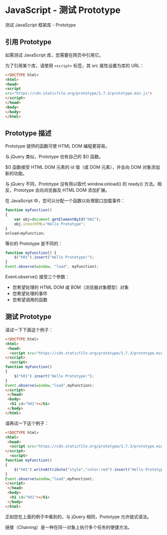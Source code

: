 # JavaScript - 测试 Prototype

测试 JavaScript 框架库 - Prototype

## 引用 Prototype

如需测试 JavaScript 库，您需要在网页中引用它。

为了引用某个库，请使用 `<script>` 标签，其 src 属性设置为库的 URL：

<!--sec data-title="引用 Prototype" data-filename="" ces-->
```html
<!DOCTYPE html>
<html>
<head>
<script
src="https://cdn.staticfile.org/prototype/1.7.3/prototype.min.js">
</script>
</head>
<body>
</body>
</html>
```
<!--endsec-->

## Prototype 描述

Prototype 提供的函数可使 HTML DOM 编程更容易。

与 jQuery 类似，Prototype 也有自己的 $() 函数。

$() 函数接受 HTML DOM 元素的 id 值（或 DOM 元素），并会向 DOM 对象添加新的功能。

与 jQuery 不同，Prototype 没有用以取代 window.onload() 的 ready() 方法。相反，Prototype 会向浏览器及 HTML DOM 添加扩展。

在 JavaScript 中，您可以分配一个函数以处理窗口加载事件：

<!--sec data-title="JavaScript 方式：" data-filename="" ces-->
```javascript
function myFunction()
{
    var obj=document.getElementById("h01");
    obj.innerHTML="Hello Prototype";
}
onload=myFunction;
```
<!--endsec-->

等价的 Prototype 是不同的：

<!--sec data-title="JavaScript 方式：" data-filename="" ces-->
```javascript
function myFunction() {
    $("h01").insert("Hello Prototype!");
}
Event.observe(window, "load", myFunction);
```
<!--endsec-->

Event.observe() 接受三个参数：

- 您希望处理的 HTML DOM 或 BOM（浏览器对象模型）对象
- 您希望处理的事件
- 您希望调用的函数

## 测试 Prototype

请试一下下面这个例子：

<!--sec data-title="实例" data-filename="js_lib_prototype" ces-->
```html
<!DOCTYPE html>
<html>
 <head>
  <script src="https://cdn.staticfile.org/prototype/1.7.3/prototype.min.js">
</script>
  <script>
function myFunction()
{
    $("h01").insert("Hello Prototype!");
}
Event.observe(window,"load",myFunction);
</script>
 </head>
 <body>
  <h1 id="h01"></h1>
 </body>
</html>
```
<!--endsec-->


请再试一下这个例子：

<!--sec data-title="实例" data-filename="js_lib_prototype2" ces-->
```html
<!DOCTYPE html>
<html>
 <head>
  <script src="https://cdn.staticfile.org/prototype/1.7.3/prototype.min.js">
</script>
  <script>
function myFunction()
{
    $("h01").writeAttribute("style","color:red").insert("Hello Prototype!");
}
Event.observe(window,"load",myFunction);
</script>
 </head>
 <body>
  <h1 id="h01"></h1>
 </body>
</html>
```
<!--endsec-->

正如您在上面的例子中看到的，与 jQuery 相同，Prototype 允许链式语法。

链接（Chaining）是一种在同一对象上执行多个任务的便捷方法。